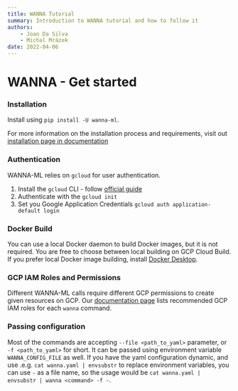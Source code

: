 ```yaml
---
title: WANNA Tutorial
summary: Introduction to WANNA tutorial and how to follow it
authors:
    - Joao Da Silva
    - Michal Mrázek
date: 2022-04-06
---
```


# WANNA - Get started

### Installation
Install using `pip install -U wanna-ml`.

For more information on the installation process and requirements, visit out [installation page in documentation](https://avast.github.io/wanna-ml/installation)

### Authentication
WANNA-ML relies on `gcloud` for user authentication. 

1. Install the `gcloud` CLI - follow [official guide](https://cloud.google.com/sdk/docs/install)
2. Authenticate with the `gcloud init`
3. Set you Google Application Credentials `gcloud auth application-default login`

### Docker Build
You can use a local Docker daemon to build Docker images, but it is not required. 
You are free to choose between local building on GCP Cloud Build. 
If you prefer local Docker image building, install  [Docker Desktop](https://www.docker.com/products/docker-desktop/).

### GCP IAM Roles and Permissions
Different WANNA-ML calls require different GCP permissions to create given resources on GCP. Our [documentation page](https://avast.github.io/wanna-ml/)
lists recommended GCP IAM roles for each `wanna` command.

### Passing configuration

Most of the commands are accepting `--file <path_to_yaml>` parameter, or `-f <path_to_yaml>` for short.
It can be passed using environment variable `WANNA_CONFIG_FILE` as well.
If you have the yaml configuration dynamic, and use .e.g. `cat wanna.yaml | envsubstr` to replace environment variables, 
you can use `-` as a file name, so the usage would be `cat wanna.yaml | envsubstr | wanna <command> -f -`.
